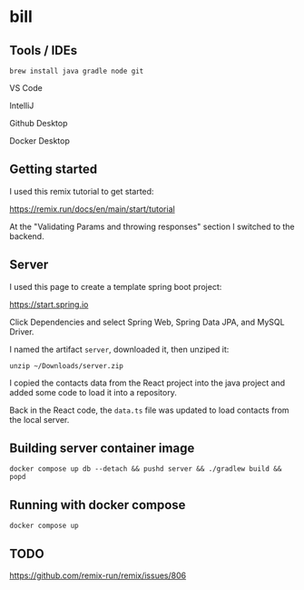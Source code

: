 # bill

## Tools / IDEs

    brew install java gradle node git

VS Code

IntelliJ

Github Desktop

Docker Desktop

## Getting started

I used this remix tutorial to get started:

https://remix.run/docs/en/main/start/tutorial

At the "Validating Params and throwing responses" section I switched to the backend.

## Server

I used this page to create a template spring boot project:

https://start.spring.io

Click Dependencies and select Spring Web, Spring Data JPA, and MySQL Driver.

I named the artifact `server`, downloaded it, then unziped it:

    unzip ~/Downloads/server.zip

I copied the contacts data from the React project into the java project and added some code to load it into a repository.

Back in the React code, the `data.ts` file was updated to load contacts from the local server.

## Building server container image

    docker compose up db --detach && pushd server && ./gradlew build && popd

## Running with docker compose

    docker compose up


## TODO

https://github.com/remix-run/remix/issues/806